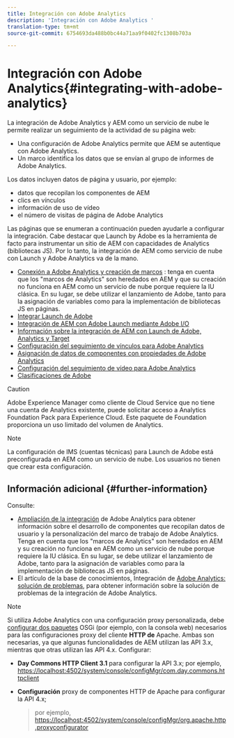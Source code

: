 ```yaml
---
title: Integración con Adobe Analytics
description: 'Integración con Adobe Analytics '
translation-type: tm+mt
source-git-commit: 6754693da488b0bc44a71aa9f0402fc1308b703a

---
```



# Integración con Adobe Analytics{#integrating-with-adobe-analytics}

La integración de Adobe Analytics y AEM como un servicio de nube le permite realizar un seguimiento de la actividad de su página web:

* Una configuración de Adobe Analytics permite que AEM se autentique con Adobe Analytics.
* Un marco identifica los datos que se envían al grupo de informes de Adobe Analytics.

Los datos incluyen datos de página y usuario, por ejemplo:

* datos que recopilan los componentes de AEM
* clics en vínculos
* información de uso de vídeo
* el número de visitas de página de Adobe Analytics

Las páginas que se enumeran a continuación pueden ayudarle a configurar la integración. Cabe destacar que Launch by Adobe es la herramienta de facto para instrumentar un sitio de AEM con capacidades de Analytics (bibliotecas JS). Por lo tanto, la integración de AEM como servicio de nube con Launch y Adobe Analytics va de la mano.

* [Conexión a Adobe Analytics y creación de marcos](https://docs.adobe.com/content/help/en/experience-manager-65/administering/integration/adobeanalytics-connect.html) : tenga en cuenta que los &quot;marcos de Analytics&quot; son heredados en AEM y que su creación no funciona en AEM como un servicio de nube porque requiere la IU clásica. En su lugar, se debe utilizar el lanzamiento de Adobe, tanto para la asignación de variables como para la implementación de bibliotecas JS en páginas.
* [Integrar Launch de Adobe](https://docs.adobe.com/content/help/en/experience-manager-learn/sites/integrations/adobe-launch-integration-tutorial-understand.html)
* [Integración de AEM con Adobe Launch mediante Adobe I/O](https://helpx.adobe.com/experience-manager/using/aem_launch_adobeio_integration.html)
* [Información sobre la integración de AEM con Launch de Adobe, Analytics y Target](https://helpx.adobe.com/experience-manager/kt/integration/using/aem-launch-integration-tutorial-understand.html)
* [Configuración del seguimiento de vínculos para Adobe Analytics](https://docs.adobe.com/content/help/en/experience-manager-65/administering/integration/adobeanalytics-link.html)
* [Asignación de datos de componentes con propiedades de Adobe Analytics](https://docs.adobe.com/content/help/en/experience-manager-65/administering/integration/adobeanalytics-mapping.html)
* [Configuración del seguimiento de vídeo para Adobe Analytics](https://docs.adobe.com/content/help/en/experience-manager-65/administering/integration/adobeanalytics-video.html)
* [Clasificaciones de Adobe](https://docs.adobe.com/content/help/en/experience-manager-65/administering/integration/adobeanalytics-classifications.html)

>[!CAUTION]
>
>Adobe Experience Manager como cliente de Cloud Service que no tiene una cuenta de Analytics existente, puede solicitar acceso a Analytics Foundation Pack para Experience Cloud.  Este paquete de Foundation proporciona un uso limitado del volumen de Analytics.

>[!NOTE]
>
>La configuración de IMS (cuentas técnicas) para Launch de Adobe está preconfigurada en AEM como un servicio de nube. Los usuarios no tienen que crear esta configuración.

## Información adicional {#further-information}

Consulte:

* [Ampliación de la integración](https://docs.adobe.com/content/help/en/experience-manager-65/developing/extending-aem/extending-analytics/extending-analytics.html) de Adobe Analytics para obtener información sobre el desarrollo de componentes que recopilan datos de usuario y la personalización del marco de trabajo de Adobe Analytics. Tenga en cuenta que los &quot;marcos de Analytics&quot; son heredados en AEM y su creación no funciona en AEM como un servicio de nube porque requiere la IU clásica. En su lugar, se debe utilizar el lanzamiento de Adobe, tanto para la asignación de variables como para la implementación de bibliotecas JS en páginas.
* El artículo de la base de conocimientos, Integración de [Adobe Analytics: solución de problemas](https://helpx.adobe.com/experience-manager/kb/sitecatalystintegrationtroubleshooting.html), para obtener información sobre la solución de problemas de la integración de Adobe Analytics.

>[!NOTE]
>
>Si utiliza Adobe Analytics con una configuración proxy personalizada, debe [configurar dos paquetes](https://docs.adobe.com/content/help/en/experience-manager-65/deploying/configuring/configuring-osgi.html) OSGi (por ejemplo, con la consola web) necesarios para las configuraciones proxy del cliente **HTTP de** Apache. Ambas son necesarias, ya que algunas funcionalidades de AEM utilizan las API 3.x, mientras que otras utilizan las API 4.x. Configurar:
>
>* **Day Commons HTTP Client 3.1** para configurar la API 3.x;
   >  por ejemplo, [https://localhost:4502/system/console/configMgr/com.day.commons.httpclient](https://localhost:4502/system/console/configMgr/com.day.commons.httpclient)
   >
   >
* **Configuración** proxy de componentes HTTP de Apache para configurar la API 4.x;
   >  por ejemplo, [https://localhost:4502/system/console/configMgr/org.apache.http.proxyconfigurator](https://localhost:4502/system/console/configMgr/org.apache.http.proxyconfigurator)
>


